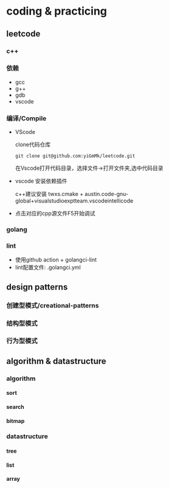 # coding & practicing

## leetcode

### c++

### 依赖

- gcc
- g++
- gdb
- vscode

### 编译/Compile

- VScode

  clone代码仓库

  ```shell
  git clone git@github.com:yiGmMk/leetcode.git
  ```

  在Vscode打开代码目录，选择文件->打开文件夹,选中代码目录

- vscode 安装依赖插件

  c++建议安装 twxs.cmake + austin.code-gnu-global+visualstudioexptteam.vscodeintellicode

- 点击对应的cpp源文件F5开始调试

### golang

### lint

- 使用github action + golangci-lint
- lint配置文件: .golangci.yml

## design patterns

### 创建型模式/creational-patterns

### 结构型模式

### 行为型模式

## algorithm & datastructure

### algorithm

#### sort

#### search

#### bitmap

### datastructure

#### tree

#### list

#### array
